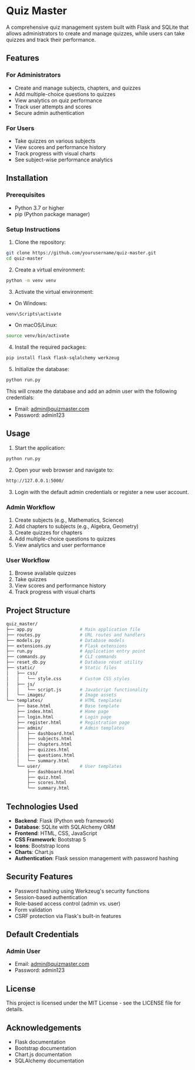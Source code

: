 # Quiz Master

A comprehensive quiz management system built with Flask and SQLite that allows administrators to create and manage quizzes, while users can take quizzes and track their performance.

## Features

### For Administrators
- Create and manage subjects, chapters, and quizzes
- Add multiple-choice questions to quizzes
- View analytics on quiz performance
- Track user attempts and scores
- Secure admin authentication

### For Users
- Take quizzes on various subjects
- View scores and performance history
- Track progress with visual charts
- See subject-wise performance analytics

## Installation

### Prerequisites
- Python 3.7 or higher
- pip (Python package manager)

### Setup Instructions

1. Clone the repository:

```sh
git clone https://github.com/yourusername/quiz-master.git
cd quiz-master
```

2. Create a virtual environment:

```sh
python -m venv venv
```

3. Activate the virtual environment:
- On Windows:

```sh
venv\Scripts\activate
```

- On macOS/Linux:

```sh
source venv/bin/activate
```

4. Install the required packages:

```sh
pip install flask flask-sqlalchemy werkzeug
```

5. Initialize the database:

```sh
python run.py
```

This will create the database and add an admin user with the following credentials:
- Email: admin@quizmaster.com
- Password: admin123

## Usage

1. Start the application:

```sh
python run.py
```

2. Open your web browser and navigate to:

```sh
http://127.0.0.1:5000/
```

3. Login with the default admin credentials or register a new user account.

### Admin Workflow
1. Create subjects (e.g., Mathematics, Science)
2. Add chapters to subjects (e.g., Algebra, Geometry)
3. Create quizzes for chapters
4. Add multiple-choice questions to quizzes
5. View analytics and user performance

### User Workflow
1. Browse available quizzes
2. Take quizzes
3. View scores and performance history
4. Track progress with visual charts

## Project Structure

```sh
quiz_master/
├── app.py                  # Main application file
├── routes.py               # URL routes and handlers
├── models.py               # Database models
├── extensions.py           # Flask extensions
├── run.py                  # Application entry point
├── commands.py             # CLI commands
├── reset_db.py             # Database reset utility
├── static/                 # Static files
│   ├── css/
│   │   └── style.css       # Custom CSS styles
│   ├── js/
│   │   └── script.js       # JavaScript functionality
│   └── images/             # Image assets
└── templates/              # HTML templates
    ├── base.html           # Base template
    ├── index.html          # Home page
    ├── login.html          # Login page
    ├── register.html       # Registration page
    ├── admin/              # Admin templates
    │   ├── dashboard.html
    │   ├── subjects.html
    │   ├── chapters.html
    │   ├── quizzes.html
    │   ├── questions.html
    │   └── summary.html
    └── user/               # User templates
        ├── dashboard.html
        ├── quiz.html
        ├── scores.html
        └── summary.html
```

## Technologies Used

- **Backend**: Flask (Python web framework)
- **Database**: SQLite with SQLAlchemy ORM
- **Frontend**: HTML, CSS, JavaScript
- **CSS Framework**: Bootstrap 5
- **Icons**: Bootstrap Icons
- **Charts**: Chart.js
- **Authentication**: Flask session management with password hashing

## Security Features

- Password hashing using Werkzeug's security functions
- Session-based authentication
- Role-based access control (admin vs. user)
- Form validation
- CSRF protection via Flask's built-in features

## Default Credentials

### Admin User
- Email: admin@quizmaster.com
- Password: admin123

## License

This project is licensed under the MIT License - see the LICENSE file for details.

## Acknowledgements

- Flask documentation
- Bootstrap documentation
- Chart.js documentation
- SQLAlchemy documentation
